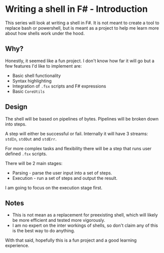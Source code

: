 ﻿<meta name="daria:article_id" content="writing_a_shell_in_fsharp_part_1">
<meta name="daria:title" content="Part 1">
<meta name="daria:title_slug" content="part_1">
<meta name="daria:order" content="0">
<meta name="daria:created_on" content="2022-06-23">
<meta name="daria:tags" content="fsharp">
<meta name="daria:image_id" content="pipes">

# Writing a shell in F# - Introduction

This series will look at writing a shell in F#. 
It is not meant to create a tool to replace bash or powershell, 
but is meant as a project to help me learn more about how shells work under the hood.

## Why?

Honestly, it seemed like a fun project. I don't know how far it will go but a few features I'd like to implement are:

* Basic shell functionality
* Syntax highlighting
* Integration of `.fsx` scripts and F# expressions
* Basic `CoreUtils`

## Design

The shell will be based on pipelines of bytes. Pipelines will be broken down into steps.

A step will either be successful or fail. Internally it will have 3 streams: `stdIn`, `stdOut` and `stdErr`.

For more complex tasks and flexibility there will be a step that runs user defined `.fsx` scripts.

There will be 2 main stages:

* Parsing - parse the user input into a set of steps.
* Execution - run a set of steps and output the result.

I am going to focus on the execution stage first.

## Notes

* This is not mean as a replacement for preexisting shell, which will likely be more efficient and tested more vigorously.
* I am no expert on the inter workings of shells, so don't claim any of this is the best way to do anything.

With that said, hopefully this is a fun project and a good learning experience.